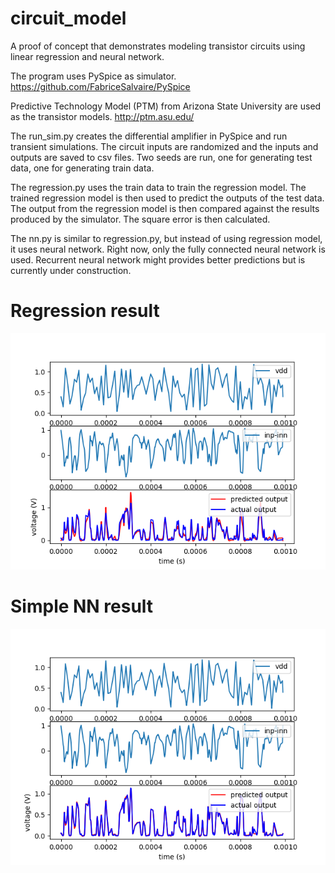 # circuit_model
A proof of concept that demonstrates modeling transistor circuits using linear regression and neural network.

The program uses PySpice as simulator. 
https://github.com/FabriceSalvaire/PySpice

Predictive Technology Model (PTM) from Arizona State University are used as the transistor models.
http://ptm.asu.edu/

The run_sim.py creates the differential amplifier in PySpice and run transient simulations. The circuit inputs are randomized and the inputs and outputs are saved to csv files.
Two seeds are run, one for generating test data, one for generating train data.

The regression.py uses the train data to train the regression model. The trained regression model is then used to predict the outputs of the test data.
The output from the regression model is then compared against the results produced by the simulator. The square error is then calculated.

The nn.py is similar to regression.py, but instead of using regression model, it uses neural network. Right now, only the fully connected neural network is used.
Recurrent neural network might provides better predictions but is currently under construction.

# Regression result
![Regression result](/figures/regression.png)

# Simple NN result
![Simple NN result](/figures/simple_nn.png)
